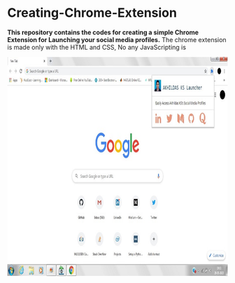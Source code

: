 # Creating-Chrome-Extension

**This repository contains the codes for creating a simple Chrome Extension for Launching your social media profiles.**
  The chrome extension is made only with the HTML and CSS, No any JavaScripting is 

<img src="https://github.com/akhilaku/Creating-Chrome-Extension/blob/master/Akhil%20Launcher.jpg" width="900" height="500">
